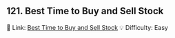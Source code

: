 ## 121. Best Time to Buy and Sell Stock
🔗 Link: [Best Time to Buy and Sell Stock](https://leetcode.com/problems/best-time-to-buy-and-sell-stock/description/)
💡 Difficulty: Easy
